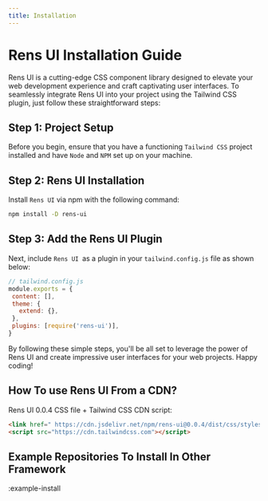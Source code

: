 ```yaml
---
title: Installation
---
```



# Rens UI Installation Guide

Rens UI is a cutting-edge CSS component library designed to elevate your web development experience and craft captivating user interfaces. To seamlessly integrate Rens UI into your project using the Tailwind CSS plugin, just follow these straightforward steps:


## Step 1: Project Setup

Before you begin, ensure that you have a functioning `Tailwind CSS` project installed and have `Node` and `NPM` set up on your machine.
## Step 2: Rens UI Installation

Install `Rens UI` via npm with the following command:


```bash
npm install -D rens-ui

```

## Step 3: Add the Rens UI Plugin

Next, include `Rens UI `as a plugin in your `tailwind.config.js` file as shown below:


 ```js [tailwind.config.js]
// tailwind.config.js
module.exports = {
  content: [],
  theme: {
    extend: {},
  },
  plugins: [require('rens-ui')],
}
 ```

 By following these simple steps, you'll be all set to leverage the power of Rens UI and create impressive user interfaces for your web projects. Happy coding!

 ## How To use Rens UI From a CDN?

Rens UI 0.0.4 CSS file + Tailwind CSS CDN script:

 ```html 
<link href=" https://cdn.jsdelivr.net/npm/rens-ui@0.0.4/dist/css/styles.css" rel="stylesheet" type="text/css" />
<script src="https://cdn.tailwindcss.com"></script>
 ```

## Example Repositories To Install In Other Framework

:example-install
